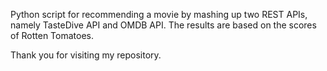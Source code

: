 Python script for recommending a movie by mashing up two REST APIs, namely TasteDive API and OMDB API. The results are based on the scores of Rotten Tomatoes.

Thank you for visiting my repository.
